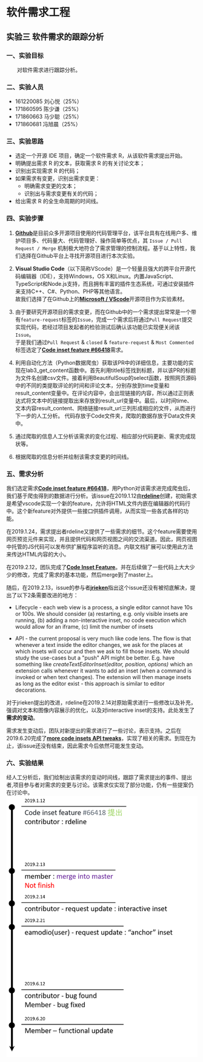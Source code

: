 # 软件需求工程
## 实验三 软件需求的跟踪分析

### 一、实验目标
&emsp;&emsp;对软件需求进行跟踪分析。

### 二、实验人员
* 161220085 刘心悦（25%）
* 171860595 陈少谦（25%）
* 171860663 马少聪（25%）
* 171860681 冯旭晨（25%）

### 三、实验思路 
* 选定一个开源 IDE 项目，确定一个软件需求 R，从该软件需求提出开始。 
* 明确提出需求 R 的文本，获取需求 R 的有关讨论文本； 
* 识别出实现需求 R 的代码； 
* 如果需求有变更，识别出需求变更： 
    * 明确需求变更的文本； 
    * 识别出与需求变更有关的代码； 
* 给出需求 R 的全生命周期的时间线。

### 四、实验步骤
1. [**Github**](https://github.com/)是目前众多开源项目使用的代码管理平台，该平台具有在线用户多、维护项目多、代码量大、代码管理好、操作简单等优点，其 `Issue / Pull Request / Merge` 机制极大地符合了需求管理的控制流程。基于以上特性，我们选择在Github平台上寻找开源项目进行本次实验。

2. **Visual Studio Code**（以下简称VScode）是一个轻量且强大的跨平台开源代码编辑器（IDE），支持Windows，OS X和Linux。内置JavaScript、TypeScript和Node.js支持，而且拥有丰富的插件生态系统，可通过安装插件来支持C++、C#、Python、PHP等其他语言。  
故我们选择了在Github上的[**Microsoft / VScode**](https://github.com/microsoft/vscode)开源项目作为实验素材。

3. 由于要研究开源项目的需求变更，而在Github中的一个需求提出常常是一个带有`feature-request`标签的`Issue`，完成一个需求后将通过`Pull Request`提交实现代码，若经过项目发起者的检验测试后确认该功能已实现便关闭该`Issue`。  
于是我们通过`Pull Request` & `closed` & `feature-request` & `Most Commented`标签选定了[**Code inset feature #66418**](https://github.com/microsoft/vscode/pull/66418)需求。

4. 利用自动化方法（Python数据爬虫）获取该PR中的详细信息，主要功能的实现在lab3_get_content函数中。首先利用title标签找到标题，并以该PR的标题为文件名创建csv文件。接着利用BeautifulSoup的select函数，按照网页源码中的不同的类提取评论的时间和评论文本，分别存放到time变量和result_content变量中。在评论内容中，会出现链接的内容，所以通过正则表达式将文本中的链接提取出来存放到result_url变量中。最后，以时间time、文本内容result_content、网络链接result_url三列形成相应的文件，从而进行下一步的人工分析。
代码存放于Code文件夹，爬取的数据存放于Data文件夹中。

5. 通过爬取的信息人工分析该需求的变化过程、相应部分代码更新、需求完成现状等。

6. 根据爬取的信息分析并绘制该需求变更的时间线。

### 五、需求分析
我们选定需求[**Code inset feature #66418**](https://github.com/microsoft/vscode/pull/66418)，用Python对该需求进完成爬虫后，我们基于爬虫得到的数据进行分析。该issue在2019.1.12由[**rdeline**](https://github.com/rdeline)创建，初始需求是希望vscode实现一个新的feature，允许将HTML文件内嵌在编辑器的代码行中。这个新feature对外提供一些接口供插件调用，从而实现一些各式各样的功能。

在2019.1.24，需求提出者rdeline又提供了一些需求的细节。这个feature需要使用网页预览元件来实现，并且提供代码和网页视图之间的交流渠道。因此，网页视图中托管的JS代码可以发布供扩展程序监听的消息。内联文档扩展可以使用此方法来传达HTML内容的大小。

在2019.2.12，团队完成了[**Code Inset Feature**](https://github.com/microsoft/vscode/pull/66418/commits/066dfef8f70379c9d4d8fbf3d2d4d0a2259c331e)。并在后续做了一些代码上大大少少的修改，完成了需求的基本功能，然后merge到了master上。

随后，在2019.2.13，issue的参与者[**jrieken**](https://github.com/jrieken)指出这个issue还没有被彻底解决，提出了以下2条需要改进的地方：

* Lifecycle - each web view is a process, a single editor cannot have 10s or 100s. We should consider (a) restarting, e.g. only visible insets are running, (b) adding a non-interactive inset, no code execution which would allow for an iframe, (c) limit the number of insets

* API - the current proposal is very much like code lens. The flow is that whenever a text inside the editor changes, we ask for the places at which insets will occur and then we ask to fill those insets. We should study the use-cases but a "push" API might be better. E.g. have something like *createTextEditorInset(editor, position, options)* which an extension calls whenever it wants to add an inset (when a command is invoked or when text changes). The extension will then manage insets as long as the editor exist - this approach is similar to editor decorations.

对于jrieken提出的改进，rdeline在2019.2.14对原始需求进行一些修改以及补充，强调对文本和图像内容展示的优化，以及对interactive inset的支持。此处发生了**需求的变动**。

需求发生变动后，团队对新提出的需求进行了一些讨论，表示支持。之后在2019.6.20完成了[**more code insets API tweaks**](https://github.com/microsoft/vscode/commit/5c3bab92ac05e8e1fb33d77fad154f4314d39f14)，实现了相关的需求。到现在为止，该issue还没有结束，因此需求今后依然可能发生变动。


### 六、实验结果
经人工分析后，我们绘制出该需求的变动时间线，跟踪了需求提出的事件、提出者,项目参与者对需求的变更与讨论。该需求仅实现了部分功能，仍有一些提案仍在讨论中。  
![时间线](https://github.com/NJUaaron/SoftwareReqEng/blob/master/Exp3/Figure/Timeline.png)
